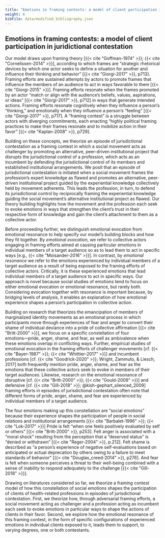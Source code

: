 ```yaml
---
title: "Emotions in framing contests: a model of client participation in juridictional contestation"
weight: 6
bibFile: data/modified_bibliography.json
---
```


## Emotions in framing contests: a model of client participation in juridictional contestation

Our model draws upon framing theory [{{< cite "Goffman-1974" >}}; {{< cite "Cornelissen-2014" >}}], according to which frames are “strategic rhetorical devices by which one actor seeks to define a situation for another and influence their thinking and behavior” [{{< cite "Giorgi-2017" >}}, p713]. Framing efforts are sustained attempts by actors to promote frames that influence the members of an audience to act in ways favorable to them [{{< cite "Giorgi-2015" >}}]. Framing efforts resonate when the frames promoted by an actor “match or align with the audience’s beliefs, values, aspirations, or ideas” [{{< cite "Giorgi-2017" >}}, p712] in ways that generate intended actions. Framing efforts resonate cognitively when they influence a person’s “thinking,” and emotionally when they influence a person’s “feeling” [{{< cite "Giorgi-2017" >}}, p717]. A “framing contest” is a struggle between actors with diverging commitments, each enacting “highly political framing practices to make their frames resonate and to mobilize action in their favor” [{{< cite "Kaplan-2008" >}}, p729].

Building on these concepts, we theorize an episode of jurisdictional contestation as a framing contest in which a social movement acts as challenger by promoting an alternative, peer-driven institutional project that disrupts the jurisdictional control of a profession, which acts as an incumbent by defending the jurisdictional control of its members and established institutional arrangements. We posit that an episode of jurisdictional contestation is initiated when a social movement frames the profession’s expert knowledge as flawed and promotes an alternative, peer-driven institutional project guided by the experiential knowledge collectively held by movement adherents. This leads the profession, in turn, to defend its jurisdictional control by reciprocally framing the experiential knowledge guiding the social movement’s alternative institutional project as flawed. Our theory building highlights how the movement and the profession each seek to evoke emotions in ways that strengthen the client’s trust in their respective form of knowledge and gain the client’s attachment to them as a collective actor.

Before proceeding further, we distinguish emotional evocation from emotional resonance to help specify our model’s building blocks and how they fit together. By _emotional evocation_, we refer to collective actors engaging in framing efforts aimed at causing particular emotions in individual members of a target audience so as to lead them to act in specific ways [e.g., {{< cite "Moisander-2016" >}}]. In contrast, by _emotional resonance_ we refer to the emotions experienced by individual members of a target audience as a result of being exposed to the framing efforts of collective actors. Critically, it is these experienced emotions that lead individual members of a target audience to act in specific ways. Our approach is novel because social studies of emotions tend to focus on either emotional evocation or emotional resonance, but rarely both. Considering evocation together with resonance is important because, by bridging levels of analysis, it enables an explanation of how emotional experience shapes a person’s participation in collective action.

Building on research that theorizes the emancipation of members of marginalized identity movements as an emotional process in which participants move through experiences of fear and anger to convert their shame of individual deviance into a pride of collective affirmation [{{< cite "Britt-2000" >}}], we focus on a specific constellation of four emotions―pride, anger, shame, and fear, as well as ambivalence when these emotions overlap in conflicting ways. Further, empirical studies of emotional evocation in the framing efforts of challenger movements [cf. {{< cite "Bayer-1987" >}}; {{< cite "Whittier-2017" >}}] and incumbent professions [cf. {{< cite "Goodrick-2020" >}}; Wright, Zammuto, & Liesch, 2017] both frequently mention pride, anger, shame, and fear as the emotions that these collective actors seek to evoke in members of their target audiences. Likewise, research on the emotional resonance of disruptive [cf. {{< cite "Britt-2000" >}}; {{< cite "Gould-2009" >}}] and defensive [cf. {{< cite "Gill-2018" >}}; @kish-gephart_silenced_2009] framing efforts in episodes of jurisdictional contestation often note that different forms of pride, anger, shame, and fear are experienced by individual members of a target audience.

The four emotions making up this constellation are “social emotions” because their experience shapes the participation of people in social relations and institutional arrangements [{{< cite "Barbalet-1996" >}}; {{< cite "Lok-2017" >}}] Pride is felt “when one feels positively evaluated by self or others” [{{< cite "Britt-2000" >}}, p253]. Felt anger is associated with a “moral shock” resulting from the perception that a “deserved status” is “denied or withdrawn” [{{< cite "Reger-2004" >}}, p.212]. Felt shame is described as “a person’s experience of negative self-evaluations based on anticipated or actual deprecation by others owing to a failure to meet standards of behavior” [{{< cite "Douglas_creed-2014" >}}, p276]. And fear is felt when someone perceives a threat to their well-being combined with a sense of inability to respond adequately to the challenge [{{< cite "Gill-2018" >}}].

Drawing on literatures considered so far, we theorize a framing contest model of how this constellation of social emotions shapes the participation of clients of health-related professions in episodes of jurisdictional contestation. First, we theorize how, through adversarial framing efforts, a social movement acting as challenger and a profession acting as incumbent each seek to evoke emotions in particular ways to shape the actions of clients in their favor. Second, we explore how the emotional resonance of this framing contest, in the form of specific configurations of experienced emotions in individual clients exposed to it, leads them to support, to varying degrees, one or both contestants.
